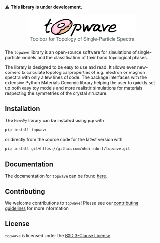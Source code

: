 :warning: **This library is under development.**

<p align="center">
  <img src="./docs/_static/topwave-heading.png" alt="topwave: Toolbox for Topology of Single-Particle Spectra" width="70%">
</p>

The `topwave` library is an open-source software for simulations of single-particle models and the classification of their band topological phases.

The library is designed to be easy to use and read. It allows even new-comers to calculate topological properties 
of e.g. electron or magnon spectra with only a few lines of code. The package interfaces with the extensive 
Python Materials Genomic library helping the user to quickly set up both easy toy models and more realistic simulations 
for materials respecting the symmetries of the crystal structure.

## Installation

The `MentPy` library can be installed using `pip` with

```bash
pip install topwave
```

or directly from the source code for the latest version with

```bash
pip install git+https://github.com/nheinsdorf/topwave.git
```

## Documentation

The documentation for `topwave` can be found <a href="https://topwave.readthedocs.io/en/latest/" target="_blank">here</a>.

## Contributing

We welcome contributions to `topwave`! Please see our [contributing guidelines](./CONTRIBUTING.md) for more information.

## License

`topwave` is licensed under the [BSD 3-Clause License](./LICENSE).